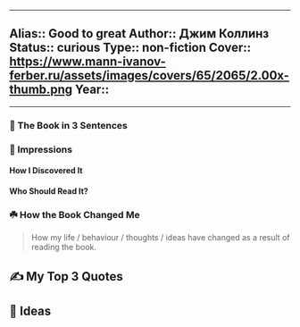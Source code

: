 
---
Alias:: Good to great
Author:: Джим Коллинз
Status:: curious
Type:: non-fiction
Cover:: https://www.mann-ivanov-ferber.ru/assets/images/covers/65/2065/2.00x-thumb.png
Year::
---

---

### 🚀 The Book in 3 Sentences

### 🎨 Impressions

#### How I Discovered It

#### Who Should Read It?

### ☘️ How the Book Changed Me

> How my life / behaviour / thoughts / ideas have changed as a result of reading the book.

## ✍️ My Top 3 Quotes

## 📒 Ideas